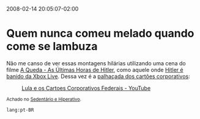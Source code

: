 2008-02-14 20:05:07-02:00
# Quem nunca comeu melado quando come se lambuza

Não me canso de ver essas montagens hilárias utilizando uma cena do filme [A Queda - As Últimas Horas de Hitler](http://www.europafilmes.com.br/hotsites/aqueda/), como aquele onde [Hitler é banido da Xbox Live](http://www.youtube.com/watch?v=QaE_IlleRN4). Dessa vez é a [palhaçada dos cartões corporativos](http://www.estadao.com.br/nacional/not_nac118092,0.htm):

<figure class="video-container">
  <lite-youtube videoid="kRiRKKO8HvU">
    <a href="https://www.youtube.com/watch?v=kRiRKKO8HvU" class="lty-playbtn" title="Play video">
      <span class="lyt-visually-hidden">Lula e os Cartoes Corporativos Federais - YouTube</span>
    </a>
  </lite-youtube>
</figure>

<small>Achado no [Sedentário e Hiperativo](http://www.sedentario.org/videos/lula-e-os-cartoes-corporativos-4181/).</small>

`lang:pt-BR`
